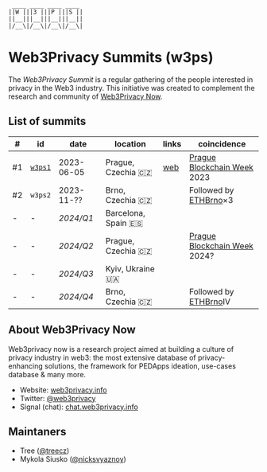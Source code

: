 ```
 ____ ____ ____ ____ 
||W |||3 |||P |||S ||
||__|||__|||__|||__||
|/__\|/__\|/__\|/__\|
```


# Web3Privacy Summits (w3ps)

The *Web3Privacy Summit* is a regular gathering of the people interested in privacy in the Web3 industry.
This initiative was created to complement the research and community of [Web3Privacy Now](https://web3privacy.info).

## List of summits

| # | id | date | location | links | coincidence |
| --- | --- | --- | --- | --- | --- |
| #1 | [`w3ps1`](https://github.com/web3privacy/w3ps1) | 2023-06-05 | Prague, Czechia 🇨🇿 | [web](https://prague.web3privacy.info/) | [Prague Blockchain Week](https://prgblockweek.com/) 2023 | 
| #2 | `w3ps2` | 2023-11-?? | Brno, Czechia 🇨🇿 || Followed by [ETHBrno](https://ethbrno.cz/)×3
| - | - | *2024/Q1* | Barcelona, Spain 🇪🇸 ||
| - | - | *2024/Q2* | Prague, Czechia 🇨🇿 || [Prague Blockchain Week](https://prgblockweek.com/) 2024?
| - | - | *2024/Q3* | Kyiv, Ukraine 🇺🇦 ||
| - | - | *2024/Q4* | Brno, Czechia 🇨🇿 || Followed by [ETHBrno](https://ethbrno.cz/)IV


## About Web3Privacy Now

Web3privacy now is a research project aimed at building a culture of privacy industry in web3: the most extensive database of privacy-enhancing solutions, the framework for PEDApps ideation, use-cases database & many more.

- Website: [web3privacy.info](http://web3privacy.info/)
- Twitter: [@web3privacy](http://twitter.com/web3privacy)
- Signal (chat): [chat.web3privacy.info](https://chat.web3privacy.info/)

## Maintaners

- Tree ([@treecz](https://twitter.com/treecz))
- Mykola Siusko ([@nicksvyaznoy](https://twitter.com/nicksvyaznoy))
